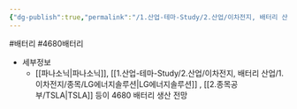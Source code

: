 ```yaml
---
{"dg-publish":true,"permalink":"/1.산업-테마-Study/2.산업/이차전지, 배터리 산업/INFO_배터리/4680 배터리/","created":"2024-11-20T21:02:27.670+09:00","updated":"2025-06-26T16:47:09.543+09:00"}
---
```


#배터리 #4680배터리

- 세부정보
	- [[파나소닉\|파나소닉]], [[1.산업-테마-Study/2.산업/이차전지, 배터리 산업/1.이차전지/종목/LG에너지솔루션\|LG에너지솔루션]] , [[2.종목공부/TSLA\|TSLA]] 등이 4680 배터리 생산 전망 


